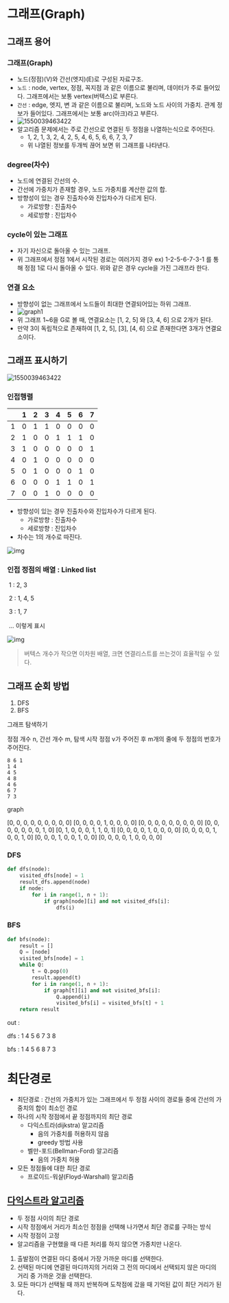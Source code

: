 # 그래프(Graph)

## 그래프 용어

### 그래프(Graph)

+ 노드(정점)(V)와 간선(엣지)(E)로 구성된 자료구조.
+ `노드` : node, vertex, 정점, 꼭지점 과 같은 이름으로 불리며, 데이터가 주로 들어있다. 그래프에서는 보통 vertex(버텍스)로 부른다.
+ `간선` : edge, 엣지, 변 과 같은 이름으로 불리며, 노드와 노드 사이의 가중치. 관계 정보가 들어있다. 그래프에서는 보통 arc(아크)라고 부른다.
+ ![1550039463422](img/1550039463422.png)
+ 알고리즘 문제에서는 주로 간선으로 연결된 두 정점을 나열하는식으로 주어진다.
  + 1, 2, 1, 3, 2, 4, 2, 5, 4, 6, 5, 6, 6, 7, 3, 7
  + 위 나열된 정보를 두개씩 끊어 보면 위 그래프를 나타낸다.



### degree(차수)

+ 노드에 연결된 간선의 수.
+ 간선에 가중치가 존재할 경우, 노드 가중치를 계산한 값의 합.
+ 방향성이 있는 경우 진출차수와 진입차수가 다르게 된다.
  - 가로방향 : 진출차수
  - 세로방향 : 진입차수



### cycle이 있는 그래프

+ 자기 자신으로 돌아올 수 있는 그래프.
+ 위 그래프에서 정점 1에서 시작된 경로는 여러가지 경우 ex) 1-2-5-6-7-3-1 를 통해 정점 1로 다시 돌아올 수 있다. 위와 같은 경우 cycle을 가진 그래프라 한다.



### 연결 요소

+ 방향성이 없는 그래프에서 노드들이 최대한 연결되어있는 하위 그래프.
+ ![graph1](img/graph1.png)
+ 위 그래프 1~6을 G로 볼 때, 연결요소는 [1, 2, 5] 와 [3, 4, 6] 으로 2개가 된다.
+ 만약 3이 독립적으로 존재하여 [1, 2, 5], [3], [4, 6] 으로 존재한다면 3개가 연결요소이다.





## 그래프 표시하기

![1550039463422](img/1550039463422.png)

### 인접행렬

|      | 1    | 2    | 3    | 4    | 5    | 6    | 7    |
| ---- | ---- | ---- | ---- | ---- | ---- | ---- | ---- |
| 1    | 0    | 1    | 1    | 0    | 0    | 0    | 0    |
| 2    | 1    | 0    | 0    | 1    | 1    | 1    | 0    |
| 3    | 1    | 0    | 0    | 0    | 0    | 0    | 1    |
| 4    | 0    | 1    | 0    | 0    | 0    | 0    | 0    |
| 5    | 0    | 1    | 0    | 0    | 0    | 1    | 0    |
| 6    | 0    | 0    | 0    | 1    | 1    | 0    | 1    |
| 7    | 0    | 0    | 1    | 0    | 0    | 0    | 0    |

   + 방향성이 있는 경우 진출차수와 진입차수가 다르게 된다.
     + 가로방향 : 진출차수
     + 세로방향 : 진입차수
   + 차수는 1의 개수로 따진다.

![img](./img/algorithm16-3.png)

### 인접 정점의 배열 : Linked list

​	1 : 2, 3

​	2 : 1, 4, 5

​	3 : 1, 7

​	... 이렇게 표시



![img](./img/algorithm16-4.png)



> 버텍스 개수가 작으면 이차원 배열, 크면 연결리스트를 쓰는것이 효율적일 수 있다.



## 그래프 순회 방법

1. DFS
2. BFS



그래프 탐색하기

정점 개수 n, 간선 개수 m, 탐색 시작 정점 v가 주어진 후 m개의 줄에 두 정점의 번호가 주어진다.

```
8 6 1
1 4
4 5
4 8
4 6
6 7
7 3
```

graph

[0, 0, 0, 0, 0, 0, 0, 0, 0]
[0, 0, 0, 0, 1, 0, 0, 0, 0]
[0, 0, 0, 0, 0, 0, 0, 0, 0]
[0, 0, 0, 0, 0, 0, 0, 1, 0]
[0, 1, 0, 0, 0, 1, 1, 0, 1]
[0, 0, 0, 0, 1, 0, 0, 0, 0]
[0, 0, 0, 0, 1, 0, 0, 1, 0]
[0, 0, 0, 1, 0, 0, 1, 0, 0]
[0, 0, 0, 0, 1, 0, 0, 0, 0]



### DFS

```python
def dfs(node):
    visited_dfs[node] = 1
    result_dfs.append(node)
    if node:
        for i in range(1, n + 1):
            if graph[node][i] and not visited_dfs[i]:
                dfs(i)
```





### BFS

```python
def bfs(node):
    result = []
    Q = [node]
    visited_bfs[node] = 1
    while Q:
        t = Q.pop(0)
        result.append(t)
        for i in range(1, n + 1):
            if graph[t][i] and not visited_bfs[i]:
                Q.append(i)
                visited_bfs[i] = visited_bfs[t] + 1
    return result
```





out :

dfs : 1 4 5 6 7 3 8

bfs : 1 4 5 6 8 7 3











# 최단경로

+ 최단경로 : 간선의 가중치가 있는 그래프에서 두 정점 사이의 경로들 중에 간선의 가중치의 합이 최소인 경로
+ 하나의 시작 정점에서 끝 정점까지의 최단 경로
    + 다익스트라(dijkstra) 알고리즘
        + 음의 가중치를 허용하지 않음
        + greedy 방법 사용
    + 벨만-포드(Bellman-Ford) 알고리즘
        + 음의 가중치 허용
+ 모든 정점들에 대한 최단 경로
    + 프로이드-워샬(Floyd-Warshall) 알고리즘









## [다익스트라 알고리즘](<https://kaspyx.tistory.com/64#comment11809817>)

+ 두 정점 사이의 최단 경로
+ 시작 정점에서 거리가 최소인 정점을 선택해 나가면서 최단 경로를 구하는 방식
+ 시작 정점이 고정
+ 알고리즘을 구현했을 때 다른 처리를 하지 않으면 가중치만 나온다.



1. 출발점이 연결된 마디 중에서 가장 가까운 마디를 선택한다.
2. 선택된 마디에 연결된 마디까지의 거리와 그 전의 마디에서 선택되지 않은 마디의 거리 중 가까운 것을 선택한다.
3. 모든 마디가 선택될 때 까지 반복하며 도착점에 갔을 때 기억된 값이 최단 거리가 된다.





















